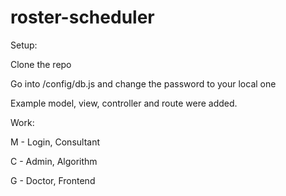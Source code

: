# roster-scheduler

Setup: 

Clone the repo

Go into /config/db.js and change the password to your local one

Example model, view, controller and route were added. 


Work:

M - Login, Consultant

C - Admin, Algorithm

G - Doctor, Frontend
